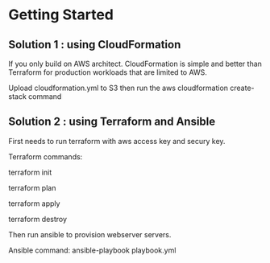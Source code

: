 # Getting Started

## Solution 1 : using CloudFormation

If you only build on AWS architect. CloudFormation is simple and better than Terraform for production workloads that are limited to AWS.

Upload cloudformation.yml to S3 then run the aws cloudformation create-stack command

## Solution 2 : using Terraform and Ansible

First needs to run terraform with aws access key and secury key.

Terraform commands:

terraform init

terraform plan

terraform apply

terraform destroy

Then run ansible to provision webserver servers.

Ansible command: ansible-playbook playbook.yml
